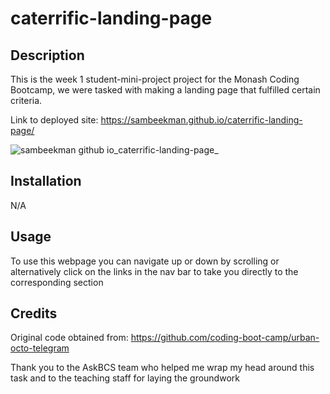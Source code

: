 # caterrific-landing-page

## Description

This is the week 1 student-mini-project project for the Monash Coding Bootcamp, we were tasked with making a landing page that fulfilled certain criteria.

Link to deployed site: https://sambeekman.github.io/caterrific-landing-page/

![sambeekman github io_caterrific-landing-page_](https://github.com/SamBeekman/caterrific-landing-page/assets/131665093/6d31d94c-8a54-453a-a7c9-1ea8c1abc5ce)


## Installation

N/A

## Usage

To use this webpage you can navigate up or down by scrolling or alternatively click on the links in the nav bar to take you directly to the corresponding section

## Credits

Original code obtained from: https://github.com/coding-boot-camp/urban-octo-telegram

Thank you to the AskBCS team who helped me wrap my head around this task and to the teaching staff for laying the groundwork

